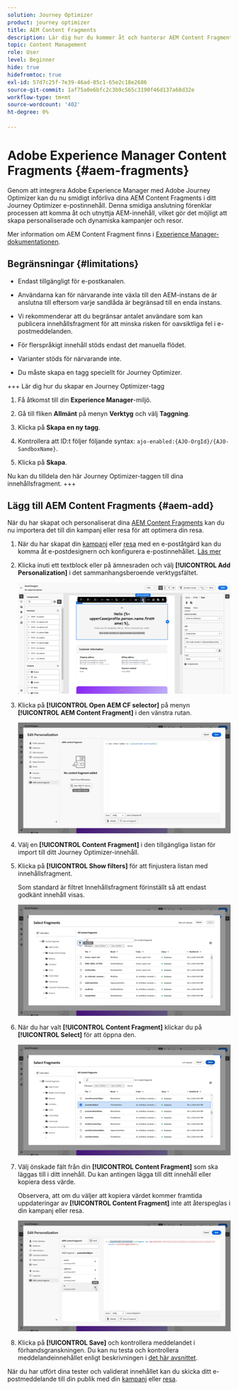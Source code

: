 ```yaml
---
solution: Journey Optimizer
product: journey optimizer
title: AEM Content Fragments
description: Lär dig hur du kommer åt och hanterar AEM Content Fragments
topic: Content Management
role: User
level: Beginner
hide: true
hidefromtoc: true
exl-id: 57d7c25f-7e39-46ad-85c1-65e2c18e2686
source-git-commit: 1af75a0e6bfc2c3b9c565c3190f46d137a68d32e
workflow-type: tm+mt
source-wordcount: '402'
ht-degree: 0%

---
```


# Adobe Experience Manager Content Fragments {#aem-fragments}

Genom att integrera Adobe Experience Manager med Adobe Journey Optimizer kan du nu smidigt införliva dina AEM Content Fragments i ditt Journey Optimizer e-postinnehåll. Denna smidiga anslutning förenklar processen att komma åt och utnyttja AEM-innehåll, vilket gör det möjligt att skapa personaliserade och dynamiska kampanjer och resor.

Mer information om AEM Content Fragment finns i [Experience Manager-dokumentationen](https://experienceleague.adobe.com/sv/docs/experience-manager-cloud-service/content/sites/authoring/fragments/content-fragments).

## Begränsningar {#limitations}

* Endast tillgängligt för e-postkanalen.

* Användarna kan för närvarande inte växla till den AEM-instans de är anslutna till eftersom varje sandlåda är begränsad till en enda instans.

* Vi rekommenderar att du begränsar antalet användare som kan publicera innehållsfragment för att minska risken för oavsiktliga fel i e-postmeddelanden.

* För flerspråkigt innehåll stöds endast det manuella flödet.

* Varianter stöds för närvarande inte.

* Du måste skapa en tagg speciellt för Journey Optimizer.

+++ Lär dig hur du skapar en Journey Optimizer-tagg

   1. Få åtkomst till din **Experience Manager**-miljö.

   1. Gå till fliken **Allmänt** på menyn **Verktyg** och välj **Taggning**.

   1. Klicka på **Skapa en ny tagg**.

   1. Kontrollera att ID:t följer följande syntax: `ajo-enabled:{AJO-OrgId}/{AJO-SandboxName}`.

   1. Klicka på **Skapa**.

  Nu kan du tilldela den här Journey Optimizer-taggen till dina innehållsfragment.
+++

## Lägg till AEM Content Fragments {#aem-add}

När du har skapat och personaliserat dina [AEM Content Fragments](https://experienceleague.adobe.com/sv/docs/experience-manager-cloud-service/content/sites/authoring/fragments/content-fragments) kan du nu importera det till din kampanj eller resa för att optimera din resa.

1. När du har skapat din [kampanj](../email/create-email.md) eller [resa](../email/create-email.md) med en e-poståtgärd kan du komma åt e-postdesignern och konfigurera e-postinnehållet. [Läs mer](../email/get-started-email-design.md)

1. Klicka inuti ett textblock eller på ämnesraden och välj **[!UICONTROL Add Personalization]** i det sammanhangsberoende verktygsfältet.

   ![](assets/aem_campaign_2.png)

1. Klicka på **[!UICONTROL Open AEM CF selector]** på menyn **[!UICONTROL AEM Content Fragment]** i den vänstra rutan.

   ![](assets/aem_campaign_3.png)

1. Välj en **[!UICONTROL Content Fragment]** i den tillgängliga listan för import till ditt Journey Optimizer-innehåll.

1. Klicka på **[!UICONTROL Show filters]** för att finjustera listan med innehållsfragment.

   Som standard är filtret Innehållsfragment förinställt så att endast godkänt innehåll visas.

   ![](assets/aem_campaign_4.png)

1. När du har valt **[!UICONTROL Content Fragment]** klickar du på **[!UICONTROL Select]** för att öppna den.

   ![](assets/aem_campaign_5.png)

1. Välj önskade fält från din **[!UICONTROL Content Fragment]** som ska läggas till i ditt innehåll. Du kan antingen lägga till ditt innehåll eller kopiera dess värde.

   Observera, att om du väljer att kopiera värdet kommer framtida uppdateringar av **[!UICONTROL Content Fragment]** inte att återspeglas i din kampanj eller resa.

   ![](assets/aem_campaign_6.png)

1. Klicka på **[!UICONTROL Save]** och kontrollera meddelandet i förhandsgranskningen. Du kan nu testa och kontrollera meddelandeinnehållet enligt beskrivningen i [det här avsnittet](../content-management/preview.md).

När du har utfört dina tester och validerat innehållet kan du skicka ditt e-postmeddelande till din publik med din [kampanj](../campaigns/review-activate-campaign.md) eller [resa](../building-journeys/publishing-the-journey.md).
